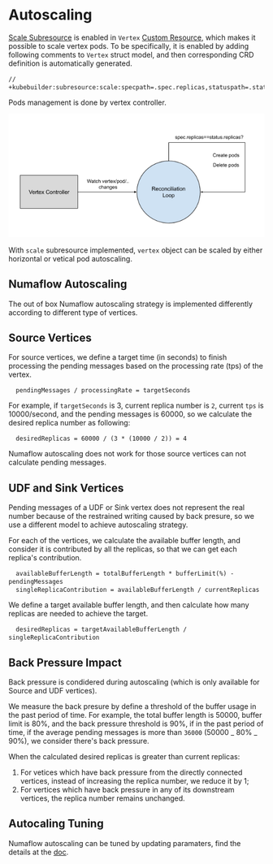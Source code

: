 # Autoscaling

[Scale Subresource](https://kubernetes.io/docs/tasks/extend-kubernetes/custom-resources/custom-resource-definitions/#scale-subresource) is enabled in `Vertex` [Custom Resource](https://kubernetes.io/docs/concepts/extend-kubernetes/api-extension/custom-resources/), which makes it possible to scale vertex pods. To be specifically, it is enabled by adding following comments to `Vertex` struct model, and then corresponding CRD definition is automatically generated.

```
// +kubebuilder:subresource:scale:specpath=.spec.replicas,statuspath=.status.replicas,selectorpath=.status.selector
```

Pods management is done by vertex controller.

![Vertex Controller Reconciliation Loop](../assets/vertex_controller_loop.png)

With `scale` subresource implemented, `vertex` object can be scaled by either horizontal or vetical pod autoscaling.

## Numaflow Autoscaling

The out of box Numaflow autoscaling strategy is implemented differently according to different type of vertices.

## Source Vertices

For source vertices, we define a target time (in seconds) to finish processing the pending messages based on the processing rate (tps) of the vertex.

```
  pendingMessages / processingRate = targetSeconds
```

For example, if `targetSeconds` is 3, current replica number is `2`, current `tps` is 10000/second, and the pending messages is 60000, so we calculate the desired replica number as following:

```
  desiredReplicas = 60000 / (3 * (10000 / 2)) = 4
```

Numaflow autoscaling does not work for those source vertices can not calculate pending messages.

## UDF and Sink Vertices

Pending messages of a UDF or Sink vertex does not represent the real number because of the restrained writing caused by back presure, so we use a different model to achieve autoscaling strategy.

For each of the vertices, we calculate the available buffer length, and consider it is contributed by all the replicas, so that we can get each replica's contribution.

```
  availableBufferLength = totalBufferLength * bufferLimit(%) - pendingMessages
  singleReplicaContribution = availableBufferLength / currentReplicas
```

We define a target available buffer length, and then calculate how many replicas are needed to achieve the target.

```
  desiredReplicas = targetAvailableBufferLength / singleReplicaContribution
```

## Back Pressure Impact

Back pressure is condidered during autoscaling (which is only available for Source and UDF vertices).

We measure the back presure by define a threshold of the buffer usage in the past period of time. For example, the total buffer length is 50000, buffer limit is 80%, and the back pressure threshold is 90%, if in the past period of time, if the average pending messages is more than `36000` (50000 _ 80% _ 90%), we consider there's back pressure.

When the calculated desired replicas is greater than current replicas:

1. For vetices which have back pressure from the directly connected vertices, instead of increasing the replica number, we reduce it by 1;
2. For vertices which have back pressure in any of its downstream vertices, the replica number remains unchanged.

## Autocaling Tuning

Numaflow autoscaling can be tuned by updating paramaters, find the details at the [doc](../autoscaling.md).

